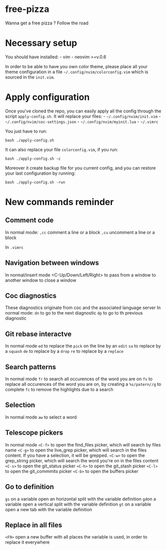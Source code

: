 # free-pizza

Wanna get a free pizza ? Follow the road

# Necessary setup

You should have installed: - vim - neovim >=v.0.6

In order to be able to have you own color theme, please place all your theme configuration in a file `~/.config/nvim/colorconfig.vim` which is sourced in the `init.vim`.

# Apply configuration

Once you've cloned the repo, you can easily apply all the config through the script `apply-config.sh`.
It will replace your files: - `~/.config/nvim/init.vim` - `~/.config/nvim/coc-settings.json` - `~/.config/nvim/myinit.lua` - `~/.vimrc`

You just have to run:

```
bash ./apply-config.sh
```

It can also replace your file `colorconfig.vim`, if you run:

```
bash ./apply-config.sh -c
```

Moreover it create backup file for you current config, and you can restore your last configuration by running:

```
bash ./apply-config.sh -run
```

# New commands reminder

## Comment code

In normal mode:
`,cc` comment a line or a block
`,cu` uncomment a line or a block

In `.vimrc`

## Navigation between windows

In normal/insert mode
<C-Up/Down/Left/Right> to pass from a window to another window
<C-c> to close a window

## Coc diagnostics

These diagnostics originate from coc and the associated language server
In normal mode:
`dn` to go to the next diagnostic
`dp` to go to th previous diagnostic

## Git rebase interactve

In normal mode
`ed` to replace the `pick` on the line by an `edit`
`sa` to replace by a `squash`
`de` to replace by a `drop`
`re` to replace by a `replace`

## Search patterns

In normal mode
`fr` to search all occurences of the word you are on
`fs` to replace all occurences of the word you are on, by creating a `%s/patern//g` to complete
`fc` to remove the highlights due to a search

## Selection

In normal mode
`aw` to select a word

## Telescope pickers

In normal mode
`<C-f>` to open the find_files picker, which will search by files name
`<C-g>` to open the live_grep picker, which will search in the files content. If you have a selection, it will be grepped.
`<C-w>` to open the grep_string picker, which will search the word you're on in the files content
`<C-s>` to open the git_status picker
`<C-h>` to open the git_stash picker
`<C-l>` to open the git_commmits picker
`<C-b>` to open the buffers picker

## Go to definition
`gs` on a variable open an horizontal split with the variable definition
`gd`on a variable open a vertical split with the variable definition
`gt` on a variable open a new tab with the variable definition

## Replace in all files
`<F9>` open a new buffer with all places the variable is used, in order to replace it everywhere


